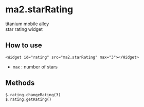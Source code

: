 ma2.starRating
==============
titanium mobile alloy  
star rating widget

How to use
----------------
 
    <Widget id="rating" src="ma2.starRating" max="3"></Widget>		
 
+   `max` :
    number of stars
 
Methods
--------
 
    $.rating.changeRating(3)
    $.rating.getRating()